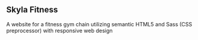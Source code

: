 ## Skyla Fitness

A website for a fitness gym chain utilizing semantic HTML5 and Sass (CSS preprocessor) with responsive web design
